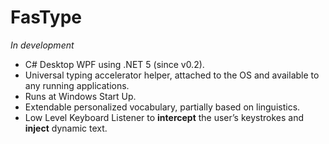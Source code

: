 # FasType

_In development_

*	C# Desktop WPF using .NET 5 (since v0.2).
*	Universal typing accelerator helper, attached to the OS and available to any running applications.
*	Runs at Windows Start Up.
*	Extendable personalized vocabulary, partially based on linguistics. 
*	Low Level Keyboard Listener to **intercept** the user’s keystrokes and **inject** dynamic text.
